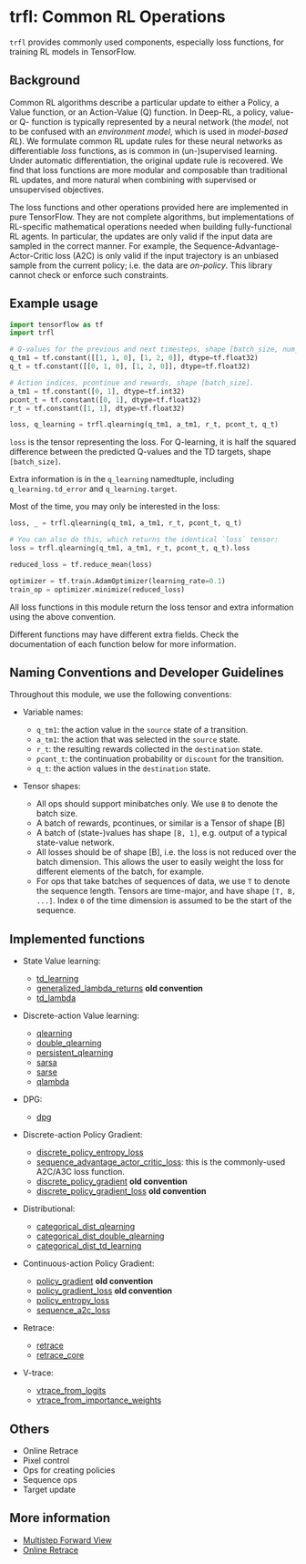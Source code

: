 # trfl: Common RL Operations

`trfl` provides commonly used components, especially loss functions, for
training RL models in TensorFlow.

## Background

Common RL algorithms describe a particular update to either a Policy, a Value
function, or an Action-Value (Q) function. In Deep-RL, a policy, value- or Q-
function is typically represented by a neural network (the _model_, not to be
confused with an _environment model_, which is used in _model-based RL_). We
formulate common RL update rules for these neural networks as differentiable
_loss_ functions, as is common in (un-)supervised learning. Under automatic
differentiation, the original update rule is recovered. We find that loss
functions are more modular and composable than traditional RL updates, and more
natural when combining with supervised or unsupervised objectives.

The loss functions and other operations provided here are implemented in pure
TensorFlow. They are not complete algorithms, but implementations of RL-specific
mathematical operations needed when building fully-functional RL agents. In
particular, the updates are only valid if the input data are sampled in the
correct manner. For example, the Sequence-Advantage-Actor-Critic loss (A2C) is
only valid if the input trajectory is an unbiased sample from the current
policy; i.e. the data are _on-policy_. This library cannot check or enforce such
constraints.

## Example usage

```python
import tensorflow as tf
import trfl

# Q-values for the previous and next timesteps, shape [batch_size, num_actions].
q_tm1 = tf.constant([[1, 1, 0], [1, 2, 0]], dtype=tf.float32)
q_t = tf.constant([[0, 1, 0], [1, 2, 0]], dtype=tf.float32)

# Action indices, pcontinue and rewards, shape [batch_size].
a_tm1 = tf.constant([0, 1], dtype=tf.int32)
pcont_t = tf.constant([0, 1], dtype=tf.float32)
r_t = tf.constant([1, 1], dtype=tf.float32)

loss, q_learning = trfl.qlearning(q_tm1, a_tm1, r_t, pcont_t, q_t)
```

`loss` is the tensor representing the loss. For Q-learning, it is half the
squared difference between the predicted Q-values and the TD targets, shape
`[batch_size]`.

Extra information is in the `q_learning` namedtuple, including
`q_learning.td_error` and `q_learning.target`.

Most of the time, you may only be interested in the loss:

```python
loss, _ = trfl.qlearning(q_tm1, a_tm1, r_t, pcont_t, q_t)

# You can also do this, which returns the identical `loss` tensor:
loss = trfl.qlearning(q_tm1, a_tm1, r_t, pcont_t, q_t).loss

reduced_loss = tf.reduce_mean(loss)

optimizer = tf.train.AdamOptimizer(learning_rate=0.1)
train_op = optimizer.minimize(reduced_loss)
```

All loss functions in this module return the loss tensor and extra information
using the above convention.

Different functions may have different extra fields. Check the documentation of
each function below for more information.

## Naming Conventions and Developer Guidelines

Throughout this module, we use the following conventions:

*   Variable names:

    *   `q_tm1`: the action value in the `source` state of a transition.
    *   `a_tm1`: the action that was selected in the `source` state.
    *   `r_t`: the resulting rewards collected in the `destination` state.
    *   `pcont_t`: the continuation probability or `discount` for the
        transition.
    *   `q_t`: the action values in the `destination` state.

*   Tensor shapes:

    *   All ops should support minibatches only. We use `B` to denote the batch
        size.
    *   A batch of rewards, pcontinues, or similar is a Tensor of shape [B]
    *   A batch of (state-)values has shape `[B, 1]`, e.g. output of a typical
        state-value network.
    *   All losses should be of shape [B], i.e. the loss is not reduced over the
        batch dimension. This allows the user to easily weight the loss for
        different elements of the batch, for example.
    *   For ops that take batches of sequences of data, we use `T` to denote the
        sequence length. Tensors are time-major, and have shape `[T, B, ...]`.
        Index `0` of the time dimension is assumed to be the start of the
        sequence.

## Implemented functions

*   State Value learning:

    *   [td_learning](trfl.md#td_learning)
    *   [generalized_lambda_returns](trfl.md#generalized_lambda_returns) **old
        convention**
    *   [td_lambda](trfl.md#td_lambda)

*   Discrete-action Value learning:

    *   [qlearning](trfl.md#qlearning)
    *   [double_qlearning](trfl.md#double_qlearning)
    *   [persistent_qlearning](trfl.md#persistent_qlearning)
    *   [sarsa](trfl.md#sarsa)
    *   [sarse](trfl.md#sarse)
    *   [qlambda](trfl.md#qlambda)

*   DPG:

    *   [dpg](trfl.md#dpg)

*   Discrete-action Policy Gradient:

    *   [discrete_policy_entropy_loss](trfl.md#discrete_policy_entropy_loss)
    *   [sequence_advantage_actor_critic_loss](trfl.md#sequence_advantage_actor_critic_loss):
        this is the commonly-used A2C/A3C loss function.
    *   [discrete_policy_gradient](trfl.md#discrete_policy_gradient) **old
        convention**
    *   [discrete_policy_gradient_loss](trfl.md#discrete_policy_gradient_loss)
        **old convention**

*   Distributional:

    *   [categorical_dist_qlearning](trfl.md#categorical_dist_qlearning)
    *   [categorical_dist_double_qlearning](trfl.md#categorical_dist_double_qlearning)
    *   [categorical_dist_td_learning](trfl.md#categorical_dist_td_learning)

*   Continuous-action Policy Gradient:

    *   [policy_gradient](trfl.md#policy_gradient) **old convention**
    *   [policy_gradient_loss](trfl.md#policy_gradient_loss) **old convention**
    *   [policy_entropy_loss](trfl.md#policy_entropy_loss)
    *   [sequence_a2c_loss](trfl.md#sequence_a2c_loss)

*   Retrace:

    *   [retrace](trfl.md#retrace)
    *   [retrace_core](trfl.md#retrace_core)

*   V-trace:

    *   [vtrace_from_logits](trfl.md#vtrace_from_logits)
    *   [vtrace_from_importance_weights](trfl.md#vtrace_from_importance_weights)

## Others

*   Online Retrace
*   Pixel control
*   Ops for creating policies
*   Sequence ops
*   Target update

## More information

*   [Multistep Forward View](multistep_forward_view.md)
*   [Online Retrace](online_retrace.md)

